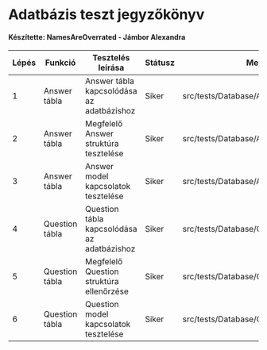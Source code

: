 # Adatbázis teszt jegyzőkönyv

#### Készítette: NamesAreOverrated - Jámbor Alexandra

Lépés | Funkció | Tesztelés leírása | Státusz | Megjegyzés | Aláírás | Időpont
--- | --- | --- | --- | --- | --- | ---
1 | Answer tábla | Answer tábla kapcsolódása az adatbázishoz | Siker | src/tests/Database/AnswerDatabaseTest.php | Jámbor Alexandra | 2021.03.15
2 | Answer tábla | Megfelelő Answer struktúra tesztelése | Siker | src/tests/Database/AnswerDatabaseTest.php | Jámbor Alexandra | 2021.03.15
3 | Answer tábla | Answer model kapcsolatok tesztelése | Siker | src/tests/Database/AnswerDatabaseTest.php | Jámbor Alexandra | 2021.03.15
4 | Question tábla | Question tábla kapcsolódása az adatbázishoz | Siker | src/tests/Database/QuestionDatabaseTest.php | Jámbor Alexandra | 2021.04.27
5 | Question tábla | Megfelelő Question struktúra ellenőrzése | Siker | src/tests/Database/QuestionDatabaseTest.php | Jámbor Alexandra | 2021.04.27
6 | Question tábla | Question model kapcsolatok tesztelése | Siker | src/tests/Database/QuestionDatabaseTest.php | Jámbor Alexandra | 2021.04.27